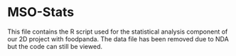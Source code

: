 # MSO-Stats
This file contains the R script used for the statistical analysis component of our 2D project with foodpanda. The data file has been removed due to NDA but the code can still be viewed.
